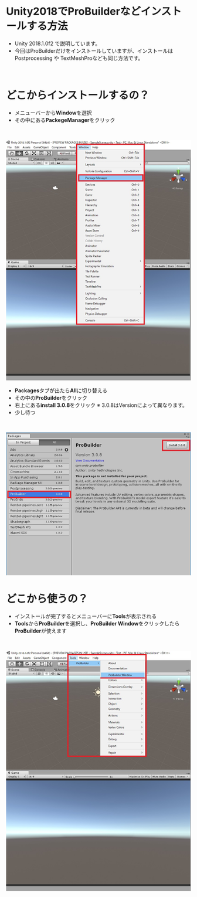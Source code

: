 # Unity2018でProBuilderなどインストールする方法
 - Unity 2018.1.0f2 で説明しています。
 - 今回はProBuilderだけをインストールしていますが、インストールはPostprocessing や TextMeshProなども同じ方法です。
<br>

# どこからインストールするの？
 - メニューバーから<b>Window</b>を選択
 - その中にある<b>PackegeManager</b>をクリック
 <br>
 
![](Image/PackageManager.jpg)
<br>

 - <b>Packages</b>タブが出たら<b>All</b>に切り替える
 - その中の<b>ProBuilder</b>をクリック
 - 右上にある<b>install 3.0.8</b>をクリック
 ※ 3.0.8はVersionによって異なります。
 - 少し待つ
<br>

![](Image/ProBuilder.jpg)
<br>

# どこから使うの？
 - インストールが完了するとメニューバーに<b>Tools</b>が表示される
 - <b>Tools</b>から<b>ProBuilder</b>を選択し、<b>ProBuilder Window</b>をクリックしたら<b>ProBuilder</b>が使えます

 <br>
 
 ![](Image/ProBuilder_Tools.jpg)
